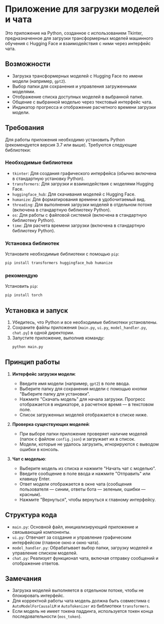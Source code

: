 # Приложение для загрузки моделей и чата

Это приложение на Python, созданное с использованием Tkinter, предназначенное для загрузки трансформерных моделей машинного обучения с Hugging Face и взаимодействия с ними через интерфейс чата.

## Возможности
- Загрузка трансформерных моделей с Hugging Face по имени модели (например, `gpt2`).
- Выбор папки для сохранения и управления загруженными моделями.
- Отображение списка доступных моделей в выбранной папке.
- Общение с выбранной моделью через текстовый интерфейс чата.
- Индикатор прогресса и отображение расчетного времени загрузки модели.

## Требования
Для работы приложения необходимо установить Python (рекомендуется версия 3.7 или выше). Требуются следующие библиотеки:

### Необходимые библиотеки
- `tkinter`: Для создания графического интерфейса (обычно включена в стандартную установку Python).
- `transformers`: Для загрузки и взаимодействия с моделями Hugging Face.
- `huggingface_hub`: Для скачивания моделей с Hugging Face.
- `humanize`: Для форматирования времени в удобочитаемый вид.
- `threading`: Для выполнения загрузки моделей в отдельном потоке (включена в стандартную библиотеку Python).
- `os`: Для работы с файловой системой (включена в стандартную библиотеку Python).
- `time`: Для расчета времени загрузки (включена в стандартную библиотеку Python).

### Установка библиотек
Установите необходимые библиотеки с помощью `pip`:
```bash
pip install transformers huggingface_hub humanize
```
### рекомендую
Установить `pip`:
```bash
pip install torch
```


## Установка и запуск
1. Убедитесь, что Python и все необходимые библиотеки установлены.
2. Сохраните файлы приложения (`main.py`, `ui.py`, `model_handler.py`, `chat.py`) в одной директории.
3. Запустите приложение, выполнив команду:
   ```bash
   python main.py
   ```

## Принцип работы
1. **Интерфейс загрузки модели**:
   - Введите имя модели (например, `gpt2`) в поле ввода.
   - Выберите папку для сохранения модели с помощью кнопки "Выберите папку для установки".
   - Нажмите "Скачать модель" для начала загрузки. Прогресс отображается в индикаторе, а расчетное время — в текстовом поле.
   - Список загруженных моделей отображается в списке ниже.

2. **Проверка существующих моделей**:
   - При выборе папки приложение проверяет наличие моделей (папок с файлом `config.json`) и загружает их в список.
   - Модели, которые не удалось загрузить, игнорируются с выводом ошибки в консоль.

3. **Чат с моделью**:
   - Выберите модель из списка и нажмите "Начать чат с моделью".
   - Введите сообщение в поле ввода и нажмите "Отправить" или клавишу Enter.
   - Ответ модели отображается в окне чата (сообщения пользователя — синим, ответы бота — зеленым, ошибки — красным).
   - Нажмите "Вернуться", чтобы вернуться к главному интерфейсу.

## Структура кода
- `main.py`: Основной файл, инициализирующий приложение и связывающий компоненты.
- `ui.py`: Отвечает за создание и управление графическим интерфейсом (главное окно и окно чата).
- `model_handler.py`: Обрабатывает выбор папки, загрузку моделей и управление списком моделей.
- `chat.py`: Реализует функционал чата, включая отправку сообщений и отображение ответов.

## Замечания
- Загрузка моделей выполняется в отдельном потоке, чтобы не блокировать интерфейс.
- Для корректной работы чата модель должна быть совместима с `AutoModelForCausalLM` и `AutoTokenizer` из библиотеки `transformers`.
- Если модель не имеет токена паддинга, используется токен конца последовательности (`eos_token`).

